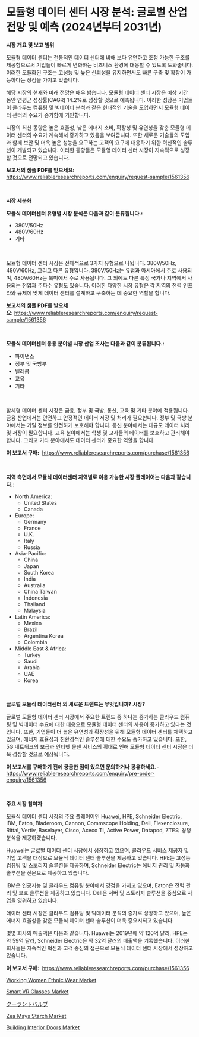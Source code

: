 <p><h1>모듈형 데이터 센터 시장 분석: 글로벌 산업 전망 및 예측 (2024년부터 2031년)</h1></p><p><strong>시장 개요 및 보고 범위</strong></p>
<p><p>모듈형 데이터 센터는 전통적인 데이터 센터에 비해 보다 유연하고 조정 가능한 구조를 제공함으로써 기업들이 빠르게 변화하는 비즈니스 환경에 대응할 수 있도록 도와줍니다. 이러한 모듈화된 구조는 고성능 및 높은 신뢰성을 유지하면서도 빠른 구축 및 확장이 가능하다는 장점을 가지고 있습니다.</p><p>해당 시장의 현재와 미래 전망은 매우 밝습니다. 모듈형 데이터 센터 시장은 예상 기간 동안 연평균 성장률(CAGR) 14.2%로 성장할 것으로 예측됩니다. 이러한 성장은 기업들이 클라우드 컴퓨팅 및 빅데이터 분석과 같은 현대적인 기술을 도입하면서 모듈형 데이터 센터의 수요가 증가함에 기인합니다.</p><p>시장의 최신 동향은 높은 효율성, 낮은 에너지 소비, 확장성 및 유연성을 갖춘 모듈형 데이터 센터의 수요가 계속해서 증가하고 있음을 보여줍니다. 또한 새로운 기술들의 도입과 함께 보안 및 더욱 높은 성능을 요구하는 고객의 요구에 대응하기 위한 혁신적인 솔루션이 개발되고 있습니다. 이러한 동향들은 모듈형 데이터 센터 시장이 지속적으로 성장할 것으로 전망되고 있습니다.</p></p>
<p><strong>보고서의 샘플 PDF를 받으세요:</strong> <a href="https://www.reliableresearchreports.com/enquiry/request-sample/1561356">https://www.reliableresearchreports.com/enquiry/request-sample/1561356</a></p>
<p>&nbsp;</p>
<p><strong>시장 세분화</strong></p>
<p><strong>모듈식 데이터센터 유형별 시장 분석은 다음과 같이 분류됩니다.:</strong></p>
<p><ul><li>380V/50Hz</li><li>480V/60Hz</li><li>기타</li></ul></p>
<p>&nbsp;</p>
<p><p>모듈형 데이터 센터 시장은 전체적으로 3가지 유형으로 나뉩니다. 380V/50Hz, 480V/60Hz, 그리고 다른 유형입니다. 380V/50Hz는 유럽과 아시아에서 주로 사용되며, 480V/60Hz는 북미에서 주로 사용됩니다. 그 외에도 다른 특정 국가나 지역에서 사용되는 전압과 주파수 유형도 있습니다. 이러한 다양한 시장 유형은 각 지역의 전력 인프라와 규제에 맞게 데이터 센터를 설계하고 구축하는 데 중요한 역할을 합니다.</p></p>
<p><strong>보고서의 샘플 PDF를 받으세요:</strong>&nbsp;<a href="https://www.reliableresearchreports.com/enquiry/request-sample/1561356">https://www.reliableresearchreports.com/enquiry/request-sample/1561356</a></p>
<p>&nbsp;</p>
<p><strong> 모듈식 데이터센터 응용 분야별 시장 산업 조사는 다음과 같이 분류됩니다.:</strong></p>
<p><ul><li>파이낸스</li><li>정부 및 국방부</li><li>텔레콤</li><li>교육</li><li>기타</li></ul></p>
<p>&nbsp;</p>
<p><p>함체형 데이터 센터 시장은 금융, 정부 및 국방, 통신, 교육 및 기타 분야에 적용됩니다. 금융 산업에서는 안전하고 안정적인 데이터 저장 및 처리가 필요합니다. 정부 및 국방 분야에서는 기밀 정보를 안전하게 보호해야 합니다. 통신 분야에서는 대규모 데이터 처리 및 저장이 필요합니다. 교육 분야에서는 학생 및 교사들의 데이터를 보호하고 관리해야 합니다. 그리고 기타 분야에서도 데이터 센터가 중요한 역할을 합니다.</p></p>
<p><strong>이 보고서 구매:</strong>&nbsp; <a href="https://www.reliableresearchreports.com/purchase/1561356">https://www.reliableresearchreports.com/purchase/1561356</a></p>
<p>&nbsp;</p>
<p><strong>지역 측면에서 모듈식 데이터센터 지역별로 이용 가능한 시장 플레이어는 다음과 같습니다.:</strong></p>
<p><ul>
    <li>
        North America:
        <ul>
            <li>United States</li>
            <li>Canada</li>
        </ul>
    </li>
    <li>
        Europe:
        <ul>
            <li>Germany</li>
            <li>France</li>
            <li>U.K.</li>
            <li>Italy</li>
            <li>Russia</li>
        </ul>
    </li>
    <li>
        Asia-Pacific:
        <ul>
            <li>China</li>
            <li>Japan</li>
            <li>South Korea</li>
            <li>India</li>
            <li>Australia</li>
            <li>China Taiwan</li>
            <li>Indonesia</li>
            <li>Thailand</li>
            <li>Malaysia</li>
        </ul>
    </li>
    <li>
        Latin America:
        <ul>
            <li>Mexico</li>
            <li>Brazil</li>
            <li>Argentina Korea</li>
            <li>Colombia</li>
        </ul>
    </li>
    <li>
        Middle East & Africa:
        <ul>
            <li>Turkey</li>
            <li>Saudi</li>
            <li>Arabia</li>
            <li>UAE</li>
            <li>Korea</li>
        </ul>
    </li>
    </ul></p>
<p>&nbsp;</p>
<p><strong>글로벌 모듈식 데이터센터 의 새로운 트렌드는 무엇입니까? 시장?</strong></p>
<p><p>글로벌 모듈형 데이터 센터 시장에서 주요한 트렌드 중 하나는 증가하는 클라우드 컴퓨팅 및 빅데이터 수요에 대한 대응으로 모듈형 데이터 센터의 사용이 증가하고 있다는 것입니다. 또한, 기업들이 더 높은 유연성과 확장성을 위해 모듈형 데이터 센터를 채택하고 있으며, 에너지 효율성과 친환경적인 솔루션에 대한 수요도 증가하고 있습니다. 또한, 5G 네트워크의 보급과 인터넷 물댄 서비스의 확대로 인해 모듈형 데이터 센터 시장은 더욱 성장할 것으로 예상됩니다.</p></p>
<p><strong>이 보고서를 구매하기 전에 궁금한 점이 있으면 문의하거나 공유하세요.</strong>- <a href="https://www.reliableresearchreports.com/enquiry/pre-order-enquiry/1561356">https://www.reliableresearchreports.com/enquiry/pre-order-enquiry/1561356</a></p>
<p>&nbsp;</p>
<p><strong>주요 시장 참여자</strong></p>
<p><p>모듈식 데이터 센터 시장의 주요 플레이어인 Huawei, HPE, Schneider Electric, IBM, Eaton, Bladeroom, Cannon, Commscope Holding, Dell, Flexenclosure, Rittal, Vertiv, Baselayer, Cisco, Aceco TI, Active Power, Datapod, ZTE의 경쟁 분석을 제공하겠습니다. </p><p>Huawei는 글로벌 데이터 센터 시장에서 성장하고 있으며, 클라우드 서비스 제공자 및 기업 고객을 대상으로 모듈식 데이터 센터 솔루션을 제공하고 있습니다. HPE는 고성능 컴퓨팅 및 스토리지 솔루션을 제공하며, Schneider Electric는 에너지 관리 및 자동화 솔루션을 전문으로 제공하고 있습니다. </p><p>IBM은 인공지능 및 클라우드 컴퓨팅 분야에서 강점을 가지고 있으며, Eaton은 전력 관리 및 보호 솔루션을 제공하고 있습니다. Dell은 서버 및 스토리지 솔루션을 중심으로 사업을 영위하고 있습니다. </p><p>데이터 센터 시장은 클라우드 컴퓨팅 및 빅데이터 분석의 증가로 성장하고 있으며, 높은 에너지 효율성을 갖춘 모듈식 데이터 센터 솔루션이 더욱 중요시되고 있습니다. </p><p>몇몇 회사의 매출액은 다음과 같습니다. Huawei는 2019년에 약 120억 달러, HPE는 약 59억 달러, Schneider Electric은 약 32억 달러의 매출액을 기록했습니다. 이러한 회사들은 지속적인 혁신과 고객 중심의 접근으로 모듈식 데이터 센터 시장에서 성장하고 있습니다.</p></p>
<p><strong>이 보고서 구매:</strong>&nbsp;&nbsp;<a href="https://www.reliableresearchreports.com/purchase/1561356">https://www.reliableresearchreports.com/purchase/1561356</a></p>
<p><p><a href="https://issuu.com/reportprime-2/docs/working-women-ethnic-wear-market-size-2030.pptx">Working Women Ethnic Wear Market</a></p><p><a href="https://github.com/luckyshygirl/Market-Research-Report-List-3/blob/main/smart-vr-glasses-market.md">Smart VR Glasses Market</a></p><p><a href="https://github.com/schmahlson/Market-Research-Report-List-1/blob/main/83653736784.md">クーラントバルブ</a></p><p><a href="https://issuu.com/reportprime-2/docs/zea-mays-starch-market-size-2030.pptx">Zea Mays Starch Market</a></p><p><a href="https://github.com/vimar16th/Market-Research-Report-List-3/blob/main/building-interior-doors-market.md">Building Interior Doors Market</a></p></p>
